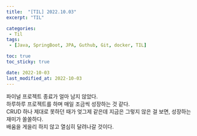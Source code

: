 ```yaml
---
title:  "[TIL] 2022.10.03"
excerpt: "TIL"

categories:
 - Til
tags:
 - [Java, SpringBoot, JPA, Guthub, Git, docker, TIL]

toc: true
toc_sticky: true

date: 2022-10-03
last_modified_at: 2022-10-03
---
```


파이널 프로젝트 종료가 얼마 남지 않았다. <br>
하루하루 프로젝트를 하며 매일 조금씩 성장하는 것 같다.<br>
CRUD 하나 제대로 못하던 때가 엊그제 같은데 지금은 그렇지 않은 걸 보면, 성장하는 재미가 쏠쏠하다. <br>
배움을 게을리 하지 않고 열심히 달려나갈 것이다.<br>
